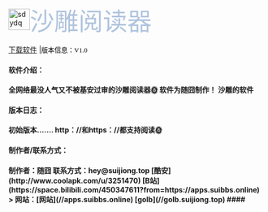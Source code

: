 <META content="随囧,suijiong,Suijiong,bloh,App,app,酷安,基安,垃圾,我,哔哩哔哩,下载,Download,傻B,迷你世界,迷你屎界,垃圾,up,随囧啊,应用下载,Fusion app,FA,Bilibili,bilibili，比例比例,比例,apps.suibbs.online.随囧应用商店,随囧囧囧,store,应用，应用商店" name=keywords>    
<META content="随囧应用商店，随囧的App store" name=description>

        

        

<meta charset="UTF-8">

<meta http-equiv="X-UA-Compatible" content="IE=edge"> 

<meta name="viewport" content="width=device-width, initial-scale=1">

        

<img loading="aaa" src="http://image.coolapk.com/apk_logo/2020/1115/16/icon-279015-o_1en5hv9nh72llepfkr1deb1otj1v-uid-3251470@373x373.png" alt="sdydq" width="42" height="42"><font face="微软雅黑" size="7" color="#B0C4DE">沙雕阅读器</font>

<div class="AppName">

<a href="/apps/1.html">
        
        
<a href="https://golb.suijiong.top/%E6%B2%99%E9%9B%95%E9%98%85%E8%AF%BB%E5%99%A8_1.0.apk">下载软件</a> |<font face="微软雅黑" size="2" color="black">版本信息：V1.0</font>

<h4>软件介绍：<h4>
 全网络最没人气又不被基安过审的沙雕阅读器🌞
 软件为随囧制作！
 沙雕的软件
<h4>版本日志：<h4>
 初始版本.......
 http：//和https：//都支持阅读🌞
<h4>制作者/联系方式：<h4>
制作者：随囧
联系方式：hey@suijiong.top
[酷安](http://www.coolapk.com/u/3251470)
[B站](https://space.bilibili.com/450347611?from=https://apps.suibbs.online)
> 网站：[网站](//apps.suibbs.online)
[golb](//golb.suijiong.top)
#### 
